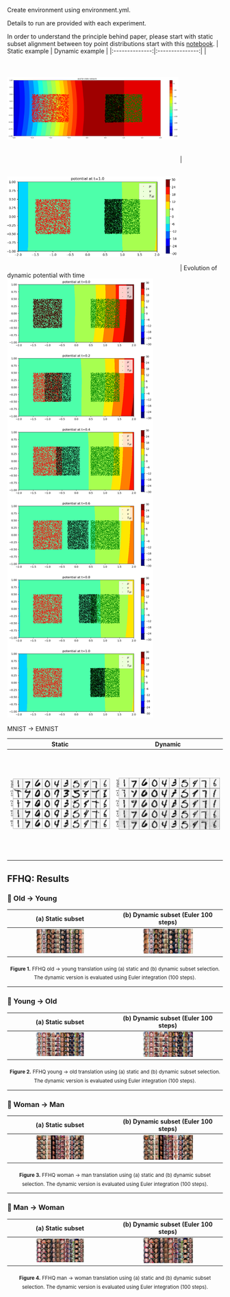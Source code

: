 Create environment using environment.yml.

Details to run are provided with each experiment.

In order to understand the principle behind paper, please start with static subset alignment between toy point distributions start with this [notebook](static_subsetting_toy.ipynb).
| Static example | Dynamic example |
|:--------------:|:---------------:|
| <img src="images/squares_c2_potential.png" style="width:400px; height:250px; object-fit:contain;"/> | <img src="images/squares_c2_potential_t1.png" style="width:400px; height:250px; object-fit:contain;"/> |
Evolution of dynamic potential with time
![Subset alignment](images/d_squaresc2_transition.png)

MNIST $\rightarrow$ EMNIST

| Static | Dynamic |
|:--------------:|:---------------:|
| <img src="images/MNIST_EMNIST_static_.png" style="width:400px; height:250px; object-fit:contain;"/> | <img src="images/MNIST_EMNIST_dynamic_ode.png" style="width:400px; height:250px; object-fit:contain;"/> |

## FFHQ: Results

### 🧓 Old → Young

| (a) Static subset | (b) Dynamic subset (Euler 100 steps) |
|:--:|:--:|
| <img src="images/ADULT_YOUNG_static.png" style="width:48%; height:auto; object-fit:contain;"/> | <img src="images/ADULT_YOUNG_dynamic_ode.png" style="width:48%; height:auto; object-fit:contain;"/> |

<p align="center">
  <sub><b>Figure 1.</b> FFHQ old → young translation using (a) static and (b) dynamic subset selection. The dynamic version is evaluated using Euler integration (100 steps).</sub>
</p>

---

### 🧒 Young → Old

| (a) Static subset | (b) Dynamic subset (Euler 100 steps) |
|:--:|:--:|
| <img src="images/YOUNG_ADULT_static.png" style="width:48%; height:auto; object-fit:contain;"/> | <img src="images/YOUNG_ADULT_dynamic_ode.png" style="width:48%; height:auto; object-fit:contain;"/> |

<p align="center">
  <sub><b>Figure 2.</b> FFHQ young → old translation using (a) static and (b) dynamic subset selection. The dynamic version is evaluated using Euler integration (100 steps).</sub>
</p>

---

### 👩 Woman → Man

| (a) Static subset | (b) Dynamic subset (Euler 100 steps) |
|:--:|:--:|
| <img src="images/WOMAN_MAN_static.png" style="width:48%; height:auto; object-fit:contain;"/> | <img src="images/WOMAN_MAN_dynamic_ode.png" style="width:48%; height:auto; object-fit:contain;"/> |

<p align="center">
  <sub><b>Figure 3.</b> FFHQ woman → man translation using (a) static and (b) dynamic subset selection. The dynamic version is evaluated using Euler integration (100 steps).</sub>
</p>

---

### 👨 Man → Woman

| (a) Static subset | (b) Dynamic subset (Euler 100 steps) |
|:--:|:--:|
| <img src="images/MAN_WOMAN_static.png" style="width:48%; height:auto; object-fit:contain;"/> | <img src="images/MAN_WOMAN_dynamic_ode.png" style="width:48%; height:auto; object-fit:contain;"/> |

<p align="center">
  <sub><b>Figure 4.</b> FFHQ man → woman translation using (a) static and (b) dynamic subset selection. The dynamic version is evaluated using Euler integration (100 steps).</sub>
</p>
